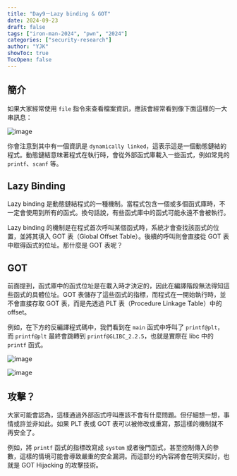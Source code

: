 ```yaml
---
title: "Day9－Lazy binding & GOT"
date: 2024-09-23
draft: false
tags: ["iron-man-2024", "pwn", "2024"]
categories: ["security-research"]
author: "YJK"
showToc: true
TocOpen: false
---
```



## 簡介

如果大家經常使用 `file` 指令來查看檔案資訊，應該會經常看到像下面這樣的一大串訊息：

![image](/images/iron2024/day9_image1.png)

你會注意到其中有一個資訊是 `dynamically linked`，這表示這是一個動態鏈結的程式。動態鏈結意味著程式在執行時，會從外部函式庫載入一些函式，例如常見的 `printf`、`scanf` 等。

## Lazy Binding

Lazy binding 是動態鏈結程式的一種機制。當程式包含一個或多個函式庫時，不一定會使用到所有的函式。換句話說，有些函式庫中的函式可能永遠不會被執行。

Lazy binding 的機制是在程式首次呼叫某個函式時，系統才會查找該函式的位置，並將其填入 GOT 表（Global Offset Table）。後續的呼叫則會直接從 GOT 表中取得函式的位址。那什麼是 GOT 表呢？

## GOT

前面提到，函式庫中的函式位址是在載入時才決定的，因此在編譯階段無法得知這些函式的具體位址。GOT 表儲存了這些函式的指標，而程式在一開始執行時，並不會直接存取 GOT 表，而是先透過 PLT 表（Procedure Linkage Table）中的 offset。

例如，在下方的反編譯程式碼中，我們看到在 `main` 函式中呼叫了 `printf@plt`，而 `printf@plt` 最終會跳轉到 `printf@GLIBC_2.2.5`，也就是實際在 libc 中的 `printf` 函式。

![image](/images/iron2024/day9_image2.png)

![image](/images/iron2024/day9_image3.png)

## 攻擊？

大家可能會認為，這樣通過外部函式呼叫應該不會有什麼問題。但仔細想一想，事情或許並非如此。如果 PLT 表或 GOT 表可以被修改或重寫，那這樣的機制就不再安全了。

例如，將 `printf` 函式的指標改寫成 `system` 或者後門函式，甚至控制傳入的參數，這樣的情境可能會導致嚴重的安全漏洞。而這部分的內容將會在明天探討，也就是 GOT Hijacking 的攻擊技術。
